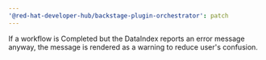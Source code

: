 ```yaml
---
'@red-hat-developer-hub/backstage-plugin-orchestrator': patch
---
```


If a workflow is Completed but the DataIndex reports an error message anyway, the message is rendered as a warning to reduce user's confusion.
